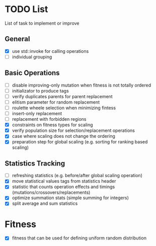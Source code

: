 # TODO List

List of task to implement or improve

## General
 - [x] use std::invoke for calling operations
 - [ ] individual grouping

## Basic Operations
 - [ ] disable improving-only mutation when fitness is not totally ordered
 - [ ] initializator to produce tags
 - [ ] verify duplicates parents for parent replacement
 - [ ] elitism parameter for random replacement
 - [ ] roulette wheele selection when minimizing fintess
 - [ ] insert-only replacement
 - [ ] replacement with forbidden regions
 - [x] constraints on fitness types for scaling
 - [x] verify population size for selection/replacement operations
 - [x] case where scaling does not change the ordering
 - [x] preparation step for global scaling (e.g. sorting for ranking based scaling)

## Statistics Tracking
 - [ ] refreshing statistics (e.g. before/after global scaling operation)
 - [x] move statistical values tags from statistics header
 - [x] statistic that counts operation effects and timings (mutations/crossovers/replacements)
 - [x] optimize summation stats (simple summing for integers)
 - [x] split average and sum statistics

# Fitness
 - [x] fitness that can be used for defining uniform random distribution
